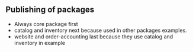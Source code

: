## Publishing of packages

- Always core package first
- catalog and inventory next because used in other packages examples.
- website and order-accounting last because they use catalog and inventory in example   
